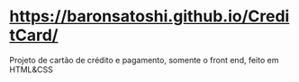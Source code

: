 # https://baronsatoshi.github.io/CreditCard/
Projeto de cartão de crédito e pagamento, somente o front end, feito em HTML&amp;CSS 
